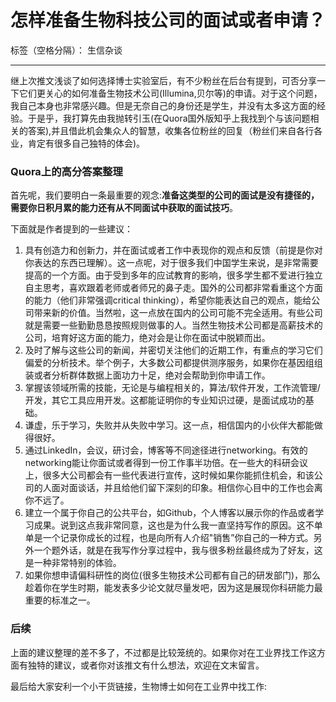 # 怎样准备生物科技公司的面试或者申请？

标签（空格分隔）： 生信杂谈

---

继上次推文浅谈了如何选择博士实验室后，有不少粉丝在后台有提到，可否分享一下它们更关心的如何准备生物技术公司(Illumina,贝尔等)的申请。对于这个问题，我自己本身也非常感兴趣。但是无奈自己的身份还是学生，并没有太多这方面的经验。于是乎，我打算先由我抛转引玉(在Quora国外版知乎上我找到个与该问题相关的答案),并且借此机会集众人的智慧，收集各位粉丝的回复（粉丝们来自各行各业，肯定有很多自己独特的体会)。

### Quora上的高分答案整理
首先呢，我们要明白一条最重要的观念:**准备这类型的公司的面试是没有捷径的，需要你日积月累的能力还有从不同面试中获取的面试技巧**。

下面就是作者提到的一些建议：

 1. 具有创造力和创新力，并在面试或者工作中表现你的观点和反馈（前提是你对你表达的东西已理解）。这一点呢，对于很多我们中国学生来说，是非常需要提高的一个方面。由于受到多年的应试教育的影响，很多学生都不爱进行独立自主思考，喜欢跟着老师或者师兄的鼻子走。国外的公司都非常看重这个方面的能力（他们非常强调critical thinking），希望你能表达自己的观点，能给公司带来新的价值。当然啦，这一点放在国内的公司可能不完全适用。有些公司就是需要一些勤勤恳恳按照规则做事的人。当然生物技术公司都是高薪技术的公司，培育好这方面的能力，绝对会是让你在面试中脱颖而出。
 2. 及时了解与这些公司的新闻，并密切关注他们的近期工作，有重点的学习它们偏爱的分析技术。举个例子，大多数公司都提供测序服务，如果你在基因组组装或者分析群体数据上面功力十足，绝对会帮助到你申请工作。
 3. 掌握该领域所需的技能，无论是与编程相关的，算法/软件开发，工作流管理/开发，其它工具应用开发。这都能证明你的专业知识过硬，是面试成功的基础。
 4. 谦虚，乐于学习，失败并从失败中学习。这一点，相信国内的小伙伴大都能做得很好。
 5. 通过LinkedIn，会议，研讨会，博客等不同途径进行networking。有效的networking能让你面试或者得到一份工作事半功倍。在一些大的科研会议上，很多大公司都会有一些代表进行宣传，这时候如果你能抓住机会，和该公司的人面对面谈话，并且给他们留下深刻的印象。相信你心目中的工作也会离你不远了。
 6. 建立一个属于你自己的公共平台，如Github，个人博客以展示你的作品或者学习成果。说到这点我非常同意，这也是为什么我一直坚持写作的原因。这不单单是一个记录你成长的过程，也是向所有人介绍"销售”你自己的一种方式。另外一个题外话，就是在我写作分享过程中，我与很多粉丝最终成为了好友，这是一种非常特别的体验。
 7. 如果你想申请偏科研性的岗位(很多生物技术公司都有自己的研发部门)，那么趁着你在学生时期，能发表多少论文就尽量发吧，因为这是展现你科研能力最重要的标准之一。

### 后续

上面的建议整理的差不多了，不过都是比较笼统的。如果你对在工业界找工作这方面有独特的建议，或者你对该推文有什么想法，欢迎在文末留言。

最后给大家安利一个小干货链接，生物博士如何在工业界中找工作:


 
